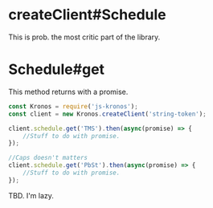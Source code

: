 createClient#Schedule
===

This is prob. the most critic part of the library. 



Schedule#get
==

This method returns with a promise.

```javascript
const Kronos = require('js-kronos');
const client = new Kronos.createClient('string-token');

client.schedule.get('TMS').then(async(promise) => {
    //Stuff to do with promise.
});

//Caps doesn't matters
client.schedule.get('PbSt').then(async(promise) => {
    //Stuff to do with promise.
});

```


TBD. I'm lazy.